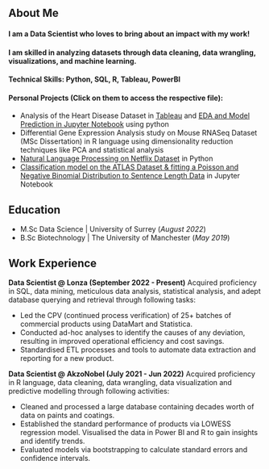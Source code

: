 ## About Me
#### I am a Data Scientist who loves to bring about an impact with my work!
#### I am skilled in analyzing datasets through data cleaning, data wrangling, visualizations, and machine learning. 
#### Technical Skills: Python, SQL, R, Tableau, PowerBI

#### Personal Projects (Click on them to access the respective file):

- Analysis of the Heart Disease Dataset in [Tableau](https://public.tableau.com/app/profile/harveen.kaur7309/viz/Heart_17062222992150/Dashboard1) and
  [EDA and Model Prediction in Jupyter Notebook](https://github.com/harveenkaurgulati/Heart-Disease-Dataset-Data-analysis-and-data-modelling-) using python
- Differential Gene Expression Analysis study on Mouse RNASeq Dataset (MSc Dissertation) in R language using dimensionality reduction techniques like PCA and statistical analysis
- [Natural Language Processing on Netflix Dataset](https://github.com/harveenkaurgulati/Data-Science-Project) in Python
- [Classification model on the ATLAS Dataset & fitting a Poisson and Negative Binomial Distribution to Sentence Length Data](https://github.com/harveenkaurgulati/Data-Science-and-Modeling/blob/main/Data%20Science%20and%20Modeling.ipynb) in Jupyter Notebook

## Education
- M.Sc Data Science | University of Surrey (_August 2022_)
- B.Sc Biotechnology | The University of Manchester (_May 2019_)

## Work Experience
**Data Scientist @ Lonza (September 2022 - Present)**
Acquired proficiency in SQL, data mining, meticulous data analysis, statistical analysis, and adept database querying and retrieval through following tasks:
- Led the CPV (continued process verification) of 25+ batches of commercial products using DataMart and Statistica.
- Conducted ad-hoc analyses to identify the causes of any deviation, resulting in improved operational efficiency and cost savings. 
- Standardised ETL processes and tools to automate data extraction and reporting for a new product.


**Data Scientist @ AkzoNobel (July 2021 - Jun 2022)**
Acquired proficiency in R language, data cleaning, data wrangling, data visualization and predictive modelling through following activities:
- Cleaned and processed a large database containing decades worth of data on paints and coatings. 
- Established the standard performance of products via LOWESS regression model. Visualised the data in Power BI and R to gain insights and identify trends. 
- Evaluated models via bootstrapping to calculate standard errors and confidence intervals.



